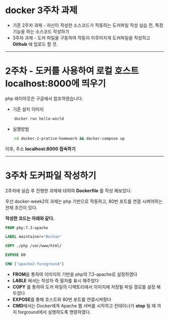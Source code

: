 # docker 3주차 과제
- 기존 2주차 과제 - 자신이 작성한 소스코드가 작동하는 도커파일 작성 실습 전, 특정 기능을 하는 소스코드 작성하기
- 3주차 과제 - 도커 파일을 구동하여 작동이 이루어지게 도커파일을 작성하고 **Github** 에 업로드 할 것. 
-----
# 2주차 - 도커를 사용하여 로컬 호스트 localhost:8000에 띄우기
php 레이아웃은 구글에서 참조하였습니다.

- 기존 설치 이미지
```Bash
    docker run hello-world
```

- 실행방법

```Bash
    cd docker-2-pratice-homework && docker-compose up
```  

이후, 주소 
**localhost:8000 접속하기**

---
# 3주차 도커파일 작성하기
2주차에 실습 후 진행한 과제에 대하여 **Dockerfile** 를 작성 해보았다.

우선 docker-week2의 과제는 php 기반으로 작동하고, 80번 포트를 연결 시켜야하는 전제 조건이 있다.

**작성한 코드는 아래와 같다.**

```dockerfile
FROM php:7.3-apache

LABEL maintainer="Bochan"

COPY ./php /var/www/html/

EXPOSE 80

CMD ["apache2-foreground"]
```
 - **FROM**을 통하여 이미지의 기반을 php의 7.3-apache로 설정하였다
 - **LABLE** 에서는 작성자 즉 필자를 표시 해주었다
 - **COPY** 를 통하여 도커 파일의 디렉토리에서 이미지에 저장될 파일 경로를 설정 해두었다
 - **EXPOSE**를 통해 호스트와 80번 포트를 연결시켜줬다
 - **CMD**에서는 Docker에게 Apache 웹 서버를 시작하고 컨테이너가 **stop** 될 때 까지 forground에서 실행하도록 명령하였다.





